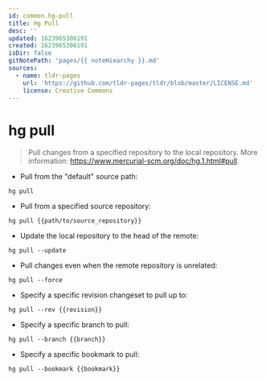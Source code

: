 ```yaml
---
id: common.hg-pull
title: Hg Pull
desc: ''
updated: 1623965306191
created: 1623965306191
isDir: false
gitNotePath: 'pages/{{ noteHiearchy }}.md'
sources:
  - name: tldr-pages
    url: 'https://github.com/tldr-pages/tldr/blob/master/LICENSE.md'
    license: Creative Commons
---
```

# hg pull

> Pull changes from a specified repository to the local repository.
> More information: <https://www.mercurial-scm.org/doc/hg.1.html#pull>.

- Pull from the "default" source path:

`hg pull`

- Pull from a specified source repository:

`hg pull {{path/to/source_repository}}`

- Update the local repository to the head of the remote:

`hg pull --update`

- Pull changes even when the remote repository is unrelated:

`hg pull --force`

- Specify a specific revision changeset to pull up to:

`hg pull --rev {{revision}}`

- Specify a specific branch to pull:

`hg pull --branch {{branch}}`

- Specify a specific bookmark to pull:

`hg pull --bookmark {{bookmark}}`

